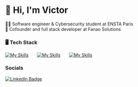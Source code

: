 # 🦕 Hi, I'm Victor 

👨‍🎓 Software engineer & Cybersecurity student at ENSTA Paris <br/>
👔 Cofounder and full stack developer at Fanao Solutions <br/>


### 🖥️ Tech Stack

[![My Skills](https://skillicons.dev/icons?i=js,ts,html,css,react,nodejs,nextjs)](https://skillicons.dev) &nbsp;&nbsp;&nbsp;&nbsp;&nbsp; [![My Skills](https://skillicons.dev/icons?i=python,c,cpp)](https://skillicons.dev) &nbsp;&nbsp;&nbsp;&nbsp;&nbsp; [![My Skills](https://skillicons.dev/icons?i=docker,aws)](https://skillicons.dev) 
<br/>


### Socials

<div id="badges">
  <a href="https://www.linkedin.com/in/victor-vaissie/">
    <img src="https://img.shields.io/badge/LinkedIn-blue?style=for-the-badge&logo=linkedin&logoColor=white" alt="LinkedIn Badge"/>
  </a>
</div>
